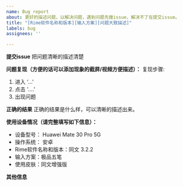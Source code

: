 ```yaml
---
name: Bug report
about: 更好的描述问题，以解决问题，遇到问题先搜issue，解决不了在提交issue。
title: "[Rime软件名称和版本][输入方案][问题大致描述]"
labels: bug
assignees: ''

---
```


**提交issue**
把问题清晰的描述清楚

**问题复现（方便的话可以添加现象的截屏/视频方便描述）：**
复现步骤:
1. 进入 '...'
2. 点击 '....'
3. 出现问题

**正确的结果**
正确的结果是什么样，可以清晰的描述出来。

**使用设备情况（请完整填写如下信息）：**
 - 设备型号： Huawei Mate 30 Pro 5G
 - 操作系统： 安卓
 - Rime软件名称和版本：同文 3.2.2
 - 输入方案：极品五笔
 - 使用皮肤：同文增强版

**其他信息**
